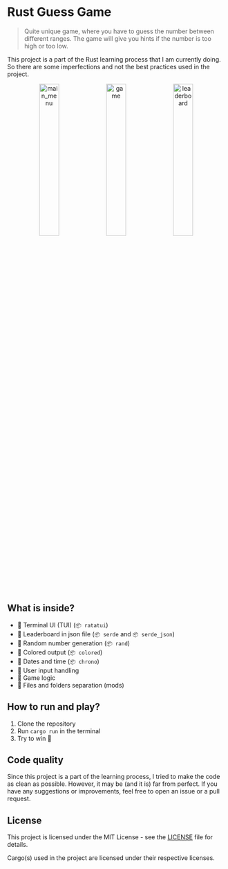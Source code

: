 # Rust Guess Game

> Quite unique game, where you have to guess the number between different ranges. The game will give you hints if the number is too high or too low.

This project is a part of the Rust learning process that I am currently doing. So there are some imperfections and not the best practices used in the project.

<p align='center' width="100%">
  <img width="30%" alt="main_menu" src="https://github.com/RustamIrzaev/rust-guess/assets/352703/e663f28c-503d-4398-a402-18191b2ae139">
  <img width="30%" alt="game" src="https://github.com/RustamIrzaev/rust-guess/assets/352703/81472abe-f85b-4b24-90c6-170d9c61fb96">
  <img width="30%" alt="leaderboard" src="https://github.com/RustamIrzaev/rust-guess/assets/352703/438c3a0e-2543-4f7a-92b9-5441cf861cff">
</p>


## What is inside?
- 🔹 Terminal UI (TUI) (`📦 ratatui`)
- 🔹 Leaderboard in json file (`📦 serde` and `📦 serde_json`)
- 🔹 Random number generation (`📦 rand`)
- 🔹 Colored output (`📦 colored`)
- 🔹 Dates and time (`📦 chrono`)
- 🔹 User input handling
- 🔹 Game logic
- 🔹 Files and folders separation (mods)

## How to run and play?
1. Clone the repository
2. Run `cargo run` in the terminal
3. Try to win 🧐

## Code quality
Since this project is a part of the learning process, I tried to make the code as clean as possible. However, it may be (and it is) far from perfect. If you have any suggestions or improvements, feel free to open an issue or a pull request.

## License
This project is licensed under the MIT License - see the [LICENSE](LICENSE) file for details.

Cargo(s) used in the project are licensed under their respective licenses.
